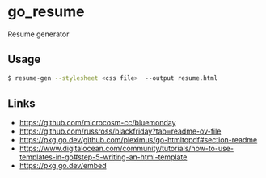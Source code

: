 # go_resume
Resume generator 

## Usage

```bash
$ resume-gen --stylesheet <css file>  --output resume.html 
```

## Links
* https://github.com/microcosm-cc/bluemonday
* https://github.com/russross/blackfriday?tab=readme-ov-file
* https://pkg.go.dev/github.com/pleximus/go-htmltopdf#section-readme
* https://www.digitalocean.com/community/tutorials/how-to-use-templates-in-go#step-5-writing-an-html-template
* https://pkg.go.dev/embed

